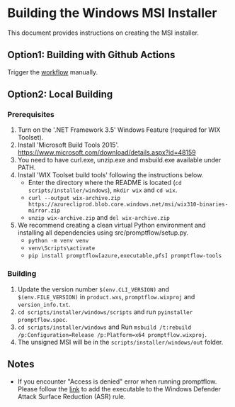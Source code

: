 # Building the Windows MSI Installer

This document provides instructions on creating the MSI installer.

## Option1: Building with Github Actions
Trigger the [workflow](https://github.com/microsoft/promptflow/actions/workflows/build_msi_installer.yml) manually.


## Option2: Local Building
### Prerequisites

1. Turn on the '.NET Framework 3.5' Windows Feature (required for WIX Toolset).
2. Install 'Microsoft Build Tools 2015'.
    https://www.microsoft.com/download/details.aspx?id=48159
3. You need to have curl.exe, unzip.exe and msbuild.exe available under PATH.
4. Install 'WIX Toolset build tools' following the instructions below.
   - Enter the directory where the README is located (`cd scripts/installer/windows`), `mkdir wix` and `cd wix`.
   - `curl --output wix-archive.zip  https://azurecliprod.blob.core.windows.net/msi/wix310-binaries-mirror.zip`
   - `unzip wix-archive.zip` and `del wix-archive.zip`
5. We recommend creating a clean virtual Python environment and installing all dependencies using src/promptflow/setup.py.
   - `python -m venv venv`
   - `venv\Scripts\activate`
   - `pip install promptflow[azure,executable,pfs] promptflow-tools`


### Building
1. Update the version number `$(env.CLI_VERSION)` and `$(env.FILE_VERSION)` in `product.wxs`, `promptflow.wixproj` and `version_info.txt`.
2. `cd scripts/installer/windows/scripts` and run `pyinstaller promptflow.spec`.
3. `cd scripts/installer/windows` and Run `msbuild /t:rebuild /p:Configuration=Release /p:Platform=x64 promptflow.wixproj`.
4. The unsigned MSI will be in the `scripts/installer/windows/out` folder.

## Notes
- If you encounter "Access is denied" error when running promptflow. Please follow the [link](https://learn.microsoft.com/en-us/microsoft-365/security/defender-endpoint/attack-surface-reduction-rules-deployment-implement?view=o365-worldwide#customize-attack-surface-reduction-rules) to add the executable to the Windows Defender Attack Surface Reduction (ASR) rule.